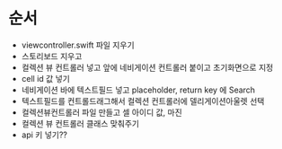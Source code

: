 # 순서
- viewcontroller.swift 파일 지우기
- 스토리보드 지우고
- 컬렉션 뷰 컨트롤러 넣고 앞에 네비게이션 컨트롤러 붙이고 초기화면으로 지정
- cell id 값 넣기
- 네비게이션 바에 텍스트필드 넣고 placeholder, return key 에 Search
- 텍스트필드를 컨트롤드래그해서 컬렉션 컨트롤러에 델리게이션아울렛 선택
- 컬렉션뷰컨트롤러 파일 만들고 셀 아이디 값, 마진
- 컬렉션 뷰 컨트롤러 클래스 맞춰주기
- api 키 넣기??

